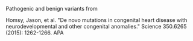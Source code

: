 Pathogenic and benign variants from 

Homsy, Jason, et al. "De novo mutations in congenital heart disease with neurodevelopmental and other congenital anomalies." Science 350.6265 (2015): 1262-1266.
APA 

